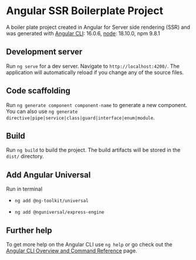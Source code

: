 # Angular SSR Boilerplate Project

A boiler plate project created in Angular for Server side rendering (SSR) and was generated with [Angular CLI](https://github.com/angular/angular-cli): 16.0.6, [node](https://nodejs.org/en): 18.10.0, npm 9.8.1

## Development server

Run `ng serve` for a dev server. Navigate to `http://localhost:4200/`. The application will automatically reload if you change any of the source files.

## Code scaffolding

Run `ng generate component component-name` to generate a new component. You can also use `ng generate directive|pipe|service|class|guard|interface|enum|module`.

## Build

Run `ng build` to build the project. The build artifacts will be stored in the `dist/` directory.

## Add Angular Universal

Run in terminal

- `ng add @ng-toolkit/universal`

- `ng add @nguniversal/express-engine`

## Further help

To get more help on the Angular CLI use `ng help` or go check out the [Angular CLI Overview and Command Reference](https://angular.io/cli) page.
